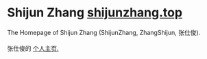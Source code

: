 # Shijun Zhang [shijunzhang.top](https://www.shijunzhang.top)
The Homepage of Shijun Zhang (ShijunZhang, ZhangShijun, 张仕俊). 
<br> <br>
张仕俊的 <a href="https://www.shijunzhang.top">个人主页.</a>
